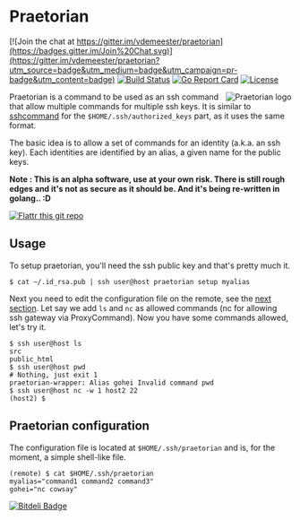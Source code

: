 # Praetorian

[![Join the chat at https://gitter.im/vdemeester/praetorian](https://badges.gitter.im/Join%20Chat.svg)](https://gitter.im/vdemeester/praetorian?utm_source=badge&utm_medium=badge&utm_campaign=pr-badge&utm_content=badge) 
[![Build Status](https://travis-ci.org/vdemeester/praetorian.svg?branch=add-readme)](https://travis-ci.org/vdemeester/praetorian)
[![Go Report Card](https://goreportcard.com/badge/github.com/vdemeester/praetorian)](https://goreportcard.com/report/github.com/vdemeester/praetorian)
[![License](https://img.shields.io/github/license/vdemeester/praetorian.svg)]()

<img src="http://raw.github.com/vdemeester/praetorian/master/imgs/praetorian.png"
 alt="Praetorian logo" title="The man himself" align="right" />

Praetorian is a command to be used as an ssh command that allow multiple
commands for multiple ssh keys. It is similar to [sshcommand](https://github.com/progrium/sshcommand)
for the ``$HOME/.ssh/authorized_keys`` part, as it uses the same format.

The basic idea is to allow a set of commands for an identity (a.k.a.
an ssh key). Each identities are identified by an alias, a given
name for the public keys.

**Note : This is an alpha software, use at your own risk. There is still
rough edges and it's not as secure as it should be. And it's being re-written in golang.. :D**

[![Flattr this git repo](http://api.flattr.com/button/flattr-badge-large.png)](https://flattr.com/submit/auto?user_id=vdemeester&url=http://github.com/vdemeester/praetorian&title=praetorian&language=&tags=github&category=software) 

## Usage

To setup praetorian, you'll need the ssh public key and that's pretty much it.

    $ cat ~/.id_rsa.pub | ssh user@host praetorian setup myalias

Next you need to edit the configuration file on the remote, see the [next section](#praetorian-configuration).
Let say we add ``ls`` and ``nc`` as allowed commands (nc for allowing ssh gateway via ProxyCommand).
Now you have some commands allowed, let's try it.

    $ ssh user@host ls
    src
    public_html
    $ ssh user@host pwd
    # Nothing, just exit 1
    praetorian-wrapper: Alias gohei Invalid command pwd
    $ ssh user@host nc -w 1 host2 22
    (host2) $

<!--
Now, if the user identified with this ssh key is connecting, it will read the
``$HOME/.ssh/praetorian`` file, on the remote, to look what commands are allowed.
The commands are looked up by the given alias, and you can add commands on the
remote using praetorian command.

    (remote) $ praetorian add myalias rsync # will add rsync to the allowed commands

There's few command still :

    (remote) $ praetorian list myalias      # list the allowed commands for the alias

    (remote) $ praetorian rm myalias rsync  # will remove rsync from the allowed commands
    (remote) $ praetorian unset myalias     # remove the alias (and the keys) from the authorized_keys
-->

## Praetorian configuration

The configuration file is located at ``$HOME/.ssh/praetorian`` and is, for the
moment, a simple shell-like file.

    (remote) $ cat $HOME/.ssh/praetorian
    myalias="command1 command2 command3"
    gohei="nc cowsay"

<!--
## How does it works

- Using ssh ``authorized_keys`` options
- Reading config file and executing the wrapper command

## Troubleshootings

- ssh command to force password (if needed)
- ssh command to force an identity (ssh key)
-->


[![Bitdeli Badge](https://d2weczhvl823v0.cloudfront.net/vdemeester/praetorian/trend.png)](https://bitdeli.com/free "Bitdeli Badge")

